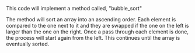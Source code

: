 This code will implement a method called, "bubble_sort"

The method will sort an array into an ascending order. Each element is compared to the one next to it and they are swapped if the one on the left is larger than the one on the right. Once a pass through each element is done, the process will start again from the left. This continues until the array is eventually sorted.